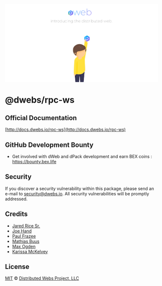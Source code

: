 [![dWeb Core](https://raw.githubusercontent.com/DistributedWeb/dweb-design/master/repo-headers/dweb-repo-header.png)](https://dwebs.io)<br>

# @dwebs/rpc-ws

## Official Documentation

[http://docs.dwebs.io/rpc-ws](http://docs.dwebs.io/rpc-ws)

## GitHub Development Bounty

- Get involved with dWeb and dPack development and earn BEX coins : https://bounty.bex.life

## Security

If you discover a security vulnerability within this package, please send an e-mail to security@dwebs.io. All security vulnerabilities will be promptly addressed.

## Credits

- [Jared Rice Sr.](https://github.com/jaredricesr)
- [Joe Hand](https://github.com/joehand)
- [Paul Frazee](https://github.com/pfrazee)
- [Mathias Buus](https://github.com/mafintosh)
- [Max Ogden](https://github.com/maxogden)
- [Karissa McKelvey](https://github.com/karissa)

## License

[MIT](LICENSE.md) © [Distributed Webs Project, LLC](https://distributedwebs.org)
